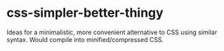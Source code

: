 # css-simpler-better-thingy
Ideas for a minimalistic, more convenient alternative to CSS using similar syntax. Would compile into minified/compressed CSS.
